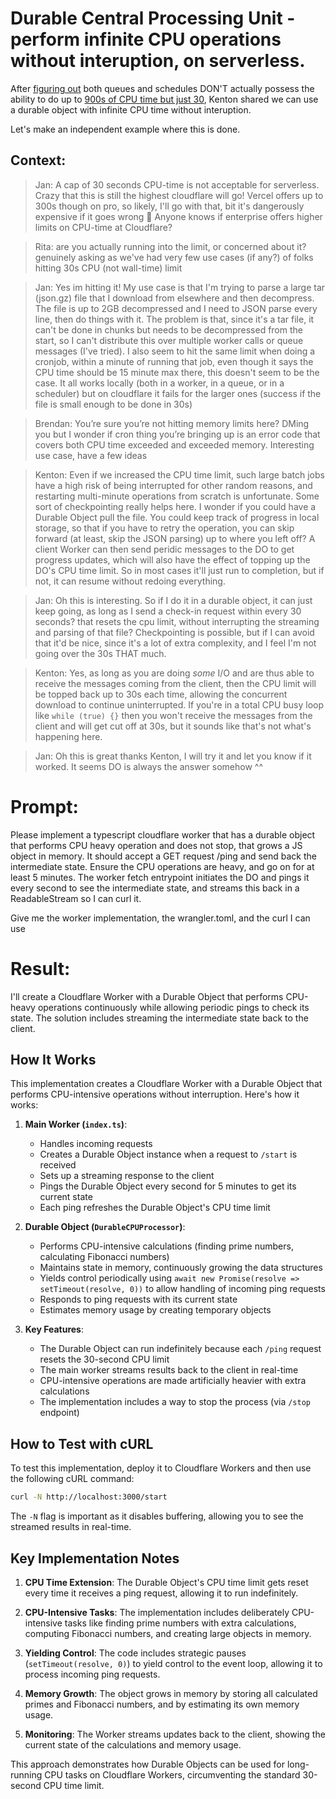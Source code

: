 # Durable Central Processing Unit - perform infinite CPU operations without interuption, on serverless.

After [figuring out](https://x.com/irvinebroque/status/1896942190997483664) both queues and schedules DON'T actually possess the ability to do up to [900s of CPU time but just 30](https://developers.cloudflare.com/workers/platform/limits/), Kenton shared we can use a durable object with infinite CPU time without interuption.

Let's make an independent example where this is done.

## Context:

> Jan: A cap of 30 seconds CPU-time is not acceptable for serverless. Crazy that this is still the highest cloudflare will go! Vercel offers up to 300s though on pro, so likely, I'll go with that, bit it's dangerously expensive if it goes wrong 🫠 Anyone knows if enterprise offers higher limits on CPU-time at Cloudflare?

> Rita: are you actually running into the limit, or concerned about it? genuinely asking as we've had very few use cases (if any?) of folks hitting 30s CPU (not wall-time) limit

> Jan: Yes im hitting it! My use case is that I'm trying to parse a large tar (json.gz) file that I download from elsewhere and then decompress. The file is up to 2GB decompressed and I need to JSON parse every line, then do things with it. The problem is that, since it's a tar file, it can't be done in chunks but needs to be decompressed from the start, so I can't distribute this over multiple worker calls or queue messages (I've tried). I also seem to hit the same limit when doing a cronjob, within a minute of running that job, even though it says the CPU time should be 15 minute max there, this doesn't seem to be the case. It all works locally (both in a worker, in a queue, or in a scheduler) but on cloudflare it fails for the larger ones (success if the file is small enough to be done in 30s)

> Brendan: You’re sure you’re not hitting memory limits here? DMing you but I wonder if cron thing you’re bringing up is an error code that covers both CPU time exceeded and exceeded memory. Interesting use case, have a few ideas

> Kenton: Even if we increased the CPU time limit, such large batch jobs have a high risk of being interrupted for other random reasons, and restarting multi-minute operations from scratch is unfortunate. Some sort of checkpointing really helps here. I wonder if you could have a Durable Object pull the file. You could keep track of progress in local storage, so that if you have to retry the operation, you can skip forward (at least, skip the JSON parsing) up to where you left off? A client Worker can then send peridic messages to the DO to get progress updates, which will also have the effect of topping up the DO's CPU time limit. So in most cases it'll just run to completion, but if not, it can resume without redoing everything.

> Jan: Oh this is interesting. So if I do it in a durable object, it can just keep going, as long as I send a check-in request within every 30 seconds? that resets the cpu limit, without interrupting the streaming and parsing of that file? Checkpointing is possible, but if I can avoid that it'd be nice, since it's a lot of extra complexity, and I feel I'm not going over the 30s THAT much.

> Kenton: Yes, as long as you are doing _some_ I/O and are thus able to receive the messages coming from the client, then the CPU limit will be topped back up to 30s each time, allowing the concurrent download to continue uninterrupted. If you're in a total CPU busy loop like `while (true) {}` then you won't receive the messages from the client and will get cut off at 30s, but it sounds like that's not what's happening here.

> Jan: Oh this is great thanks Kenton, I will try it and let you know if it worked. It seems DO is always the answer somehow ^^

# Prompt:

Please implement a typescript cloudflare worker that has a durable object that performs CPU heavy operation and does not stop, that grows a JS object in memory. It should accept a GET request /ping and send back the intermediate state. Ensure the CPU operations are heavy, and go on for at least 5 minutes. The worker fetch entrypoint initiates the DO and pings it every second to see the intermediate state, and streams this back in a ReadableStream so I can curl it.

Give me the worker implementation, the wrangler.toml, and the curl I can use

# Result:

I'll create a Cloudflare Worker with a Durable Object that performs CPU-heavy operations continuously while allowing periodic pings to check its state. The solution includes streaming the intermediate state back to the client.

## How It Works

This implementation creates a Cloudflare Worker with a Durable Object that performs CPU-intensive operations without interruption. Here's how it works:

1. **Main Worker (`index.ts`)**:

   - Handles incoming requests
   - Creates a Durable Object instance when a request to `/start` is received
   - Sets up a streaming response to the client
   - Pings the Durable Object every second for 5 minutes to get its current state
   - Each ping refreshes the Durable Object's CPU time limit

2. **Durable Object (`DurableCPUProcessor`)**:

   - Performs CPU-intensive calculations (finding prime numbers, calculating Fibonacci numbers)
   - Maintains state in memory, continuously growing the data structures
   - Yields control periodically using `await new Promise(resolve => setTimeout(resolve, 0))` to allow handling of incoming ping requests
   - Responds to ping requests with its current state
   - Estimates memory usage by creating temporary objects

3. **Key Features**:
   - The Durable Object can run indefinitely because each `/ping` request resets the 30-second CPU limit
   - The main worker streams results back to the client in real-time
   - CPU-intensive operations are made artificially heavier with extra calculations
   - The implementation includes a way to stop the process (via `/stop` endpoint)

## How to Test with cURL

To test this implementation, deploy it to Cloudflare Workers and then use the following cURL command:

```bash
curl -N http://localhost:3000/start
```

The `-N` flag is important as it disables buffering, allowing you to see the streamed results in real-time.

## Key Implementation Notes

1. **CPU Time Extension**: The Durable Object's CPU time limit gets reset every time it receives a ping request, allowing it to run indefinitely.

2. **CPU-Intensive Tasks**: The implementation includes deliberately CPU-intensive tasks like finding prime numbers with extra calculations, computing Fibonacci numbers, and creating large objects in memory.

3. **Yielding Control**: The code includes strategic pauses (`setTimeout(resolve, 0)`) to yield control to the event loop, allowing it to process incoming ping requests.

4. **Memory Growth**: The object grows in memory by storing all calculated primes and Fibonacci numbers, and by estimating its own memory usage.

5. **Monitoring**: The Worker streams updates back to the client, showing the current state of the calculations and memory usage.

This approach demonstrates how Durable Objects can be used for long-running CPU tasks on Cloudflare Workers, circumventing the standard 30-second CPU time limit.
